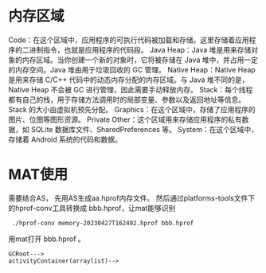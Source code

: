 # 内存区域
Code：在这个区域中，应用程序的可执行代码被加载和存储。这里存储着应用程序的二进制指令，也就是应用程序的代码段。
Java Heap：Java 堆是用来存储对象的内存区域。当你创建一个新的对象时，它将被存储在 Java 堆中，并占用一定的内存空间。Java 堆由用于垃圾回收的 GC 管理。
Native Heap：Native Heap 是用来存储 C/C++ 代码中的动态内存分配的内存区域。与 Java 堆不同的是，Native Heap 不会被 GC 进行管理，因此需要手动释放内存。
Stack：每个线程都有自己的栈，用于存储方法调用时的局部变量、参数以及返回地址等信息。Stack 的大小由虚拟机预先分配。
Graphics：在这个区域中，存储了应用程序的图片、位图等图形资源。
Private Other：这个区域用来存储应用程序的私有数据，如 SQLite 数据库文件、SharedPreferences 等。
System：在这个区域中，存储着 Android 系统的代码和数据。

# MAT使用 
需要结合AS，
先用AS生成aa.hprof内存文件。
然后通过platforms-tools文件下的hprof-conv工具转换成 bbb.hprof，让mat能够识别
```
 ./hprof-conv memory-20230427T162402.hprof bbb.hprof 
```
用mat打开 bbb.hprof 。


```
GCRoot--->              
activityContainer(arraylist)--> 
```


